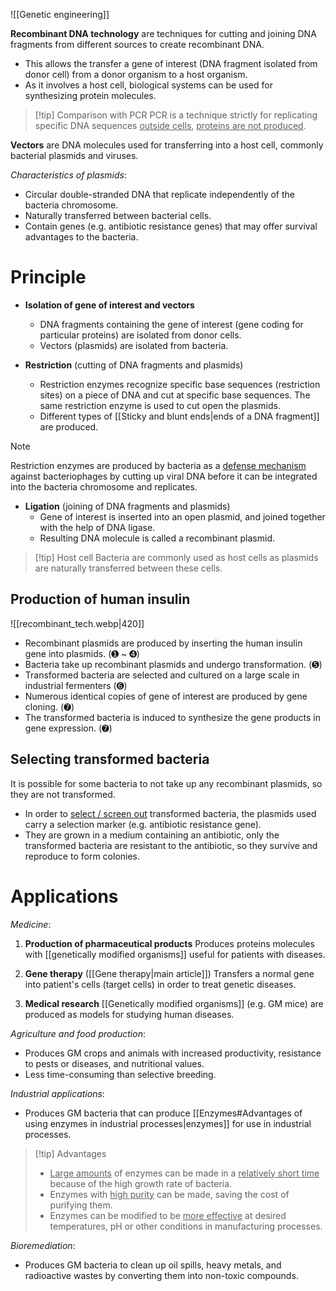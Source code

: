 ![[Genetic engineering]]

**Recombinant DNA technology** are techniques for <span class="hi-green">cutting</span> and <span class="hi-green">joining</span> DNA fragments from different sources to create recombinant DNA.
- This allows the transfer a <span class="hi-blue">gene of interest</span> (DNA fragment isolated from donor cell) from a donor organism to a host organism.
- As it involves a host cell, biological systems can be used for <span class="hi-green">synthesizing protein molecules</span>.

> [!tip] Comparison with PCR
> PCR is a technique strictly for <span class="hi-green">replicating specific DNA sequences <u>outside cells</u></span>, <u>proteins are not produced</u>.

**Vectors** are DNA molecules used for transferring into a <span class="hi-blue">host cell</span>, commonly bacterial <span class="hi-blue">plasmids</span> and <span class="hi-blue">viruses</span>.

*Characteristics of plasmids*:
- Circular double-stranded DNA that <span class="hi-green">replicate independently</span> of the bacteria chromosome.
- <span class="hi-green">Naturally transferred</span> between bacterial cells.
- Contain genes (e.g. antibiotic resistance genes) that may offer <span class="hi-green">survival advantages</span> to the bacteria.

# Principle
- **Isolation of gene of interest and vectors**
	- DNA fragments containing the <span class="hi-blue">gene of interest</span> (gene coding for particular proteins) are isolated from donor cells.
	- <span class="hi-blue">Vectors</span> (plasmids) are isolated from bacteria.

- **Restriction** (cutting of DNA fragments and plasmids)
	- Restriction enzymes <span class="hi-green">recognize</span> specific base sequences (<span class="hi-blue">restriction sites</span>) on a piece of DNA and <span class="hi-green">cut</span> at specific base sequences. The same restriction enzyme is used to cut open the plasmids.
	- Different types of [[Sticky and blunt ends|ends of a DNA fragment]] are produced.

> [!note]
> Restriction enzymes are produced by bacteria as a <u>defense mechanism</u> against <span class="hi-blue">bacteriophages</span> by <span class="hi-green">cutting up viral DNA</span> before it can be integrated into the bacteria chromosome and replicates.

- **Ligation** (joining of DNA fragments and plasmids)
	- Gene of interest is inserted into an open plasmid, and joined together with the help of <span class="hi-blue">DNA ligase</span>.
	- Resulting DNA molecule is called a <span class="hi-blue">recombinant plasmid</span>.

> [!tip] Host cell
> Bacteria are commonly used as <span class="hi-blue">host cells</span> as plasmids are naturally transferred between these cells.

## Production of human insulin
![[recombinant_tech.webp|420]]

- <span class="hi-blue">Recombinant plasmids</span> are produced by inserting the human insulin gene into plasmids. (➊ ~ ➍)
- Bacteria take up recombinant plasmids and undergo <span class="hi-green">transformation</span>. (➎)
- Transformed bacteria are <span class="hi-green">selected and cultured</span> on a large scale in industrial fermenters (➏)
- Numerous identical copies of gene of interest are produced by <span class="hi-green">gene cloning</span>. (➐)
- The transformed bacteria is induced to synthesize the gene products in <span class="hi-green">gene expression</span>. (➐)

## Selecting transformed bacteria
It is possible for some bacteria to <span class="hi-green">not take up any recombinant plasmids</span>, so they are <span class="hi-green">not transformed</span>.
- In order to <u>select / screen out</u> transformed bacteria, the plasmids used carry a <span class="hi-blue">selection marker</span> (e.g. <span class="hi-blue">antibiotic resistance gene</span>).
- They are grown in a medium containing an antibiotic, only the <span class="hi-green">transformed bacteria are resistant to the antibiotic</span>, so they survive and reproduce to form <span class="hi-blue">colonies</span>.

# Applications
*Medicine*:
1. **Production of pharmaceutical products**
   Produces <span class="hi-green">proteins molecules</span> with [[genetically modified organisms]] useful for patients with diseases.

2. **Gene therapy** ([[Gene therapy|main article]])
   Transfers a normal gene into patient's cells (<span class="hi-blue">target cells</span>) in order to treat genetic diseases.

3. **Medical research**
   [[Genetically modified organisms]] (e.g. GM mice) are produced as models for studying human diseases.

*Agriculture and food production*:
- Produces GM crops and animals with <span class="hi-green">increased productivity, resistance to pests or diseases, and nutritional values</span>.
- Less time-consuming than selective breeding.

*Industrial applications*:
- Produces GM bacteria that can produce [[Enzymes#Advantages of using enzymes in industrial processes|enzymes]] for use in industrial processes.

> [!tip] Advantages
> - <u>Large amounts</u> of enzymes can be made in a <u>relatively short time</u> because of the high growth rate of bacteria.
> - Enzymes with <u>high purity</u> can be made, saving the cost of purifying them.
> - Enzymes can be modified to be <u>more effective</u> at desired temperatures, pH or other conditions in manufacturing processes.

*Bioremediation*:
- Produces GM bacteria to <span class="hi-green">clean up oil spills, heavy metals, and radioactive wastes</span> by converting them into non-toxic compounds.
